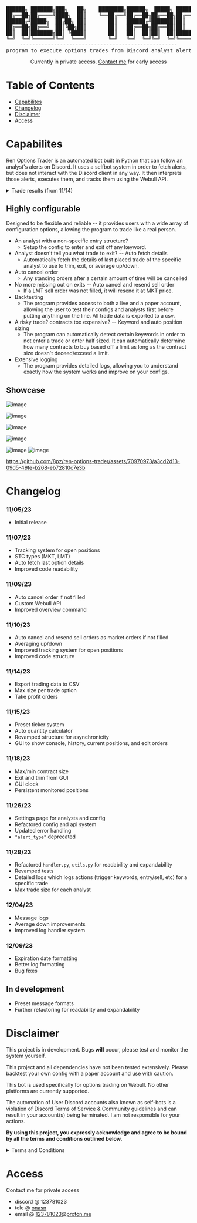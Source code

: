 <div align="center">
<pre>
██████╗ ███████╗███╗   ██╗    ████████╗██████╗  █████╗ ██████╗ ███████╗██████╗ 
██╔══██╗██╔════╝████╗  ██║    ╚══██╔══╝██╔══██╗██╔══██╗██╔══██╗██╔════╝██╔══██╗
██████╔╝█████╗  ██╔██╗ ██║       ██║   ██████╔╝███████║██║  ██║█████╗  ██████╔╝
██╔══██╗██╔══╝  ██║╚██╗██║       ██║   ██╔══██╗██╔══██║██║  ██║██╔══╝  ██╔══██╗
██║  ██║███████╗██║ ╚████║       ██║   ██║  ██║██║  ██║██████╔╝███████╗██║  ██║
╚═╝  ╚═╝╚══════╝╚═╝  ╚═══╝       ╚═╝   ╚═╝  ╚═╝╚═╝  ╚═╝╚═════╝ ╚══════╝╚═╝  ╚═╝
---------------------------------------------------
program to execute options trades from Discord analyst alerts
</pre>

Currently in private access. [Contact me](https://github.com/8pz/ren-options-trader#access) for early access

</div>

# Table of Contents

- [Capabilites](https://github.com/8pz/ren-options-trader#capabilites)
- [Changelog](https://github.com/8pz/ren-options-trader#changelog)
- [Disclaimer](https://github.com/8pz/ren-options-trader#disclaimer)
- [Access](https://github.com/8pz/ren-options-trader#access)

# Capabilites

Ren Options Trader is an automated bot built in Python that can follow an analyst's alerts on Discord. It uses a selfbot system in order to fetch alerts, but does not interact with the Discord client in any way. It then interprets those alerts, executes them, and tracks them using the Webull API. 

<details>
<summary>Trade results (from 11/14)</summary>

<br>

| ID         | Analyst       | Ticker | Strike Price | Expiration | Quantity | Entry Filled Time        | DCA   | Exit Filled Time                                                                                                         | Exit Price               | PNL    |
| ---------- | ------------- | ------ | ------------ | ---------- | -------- | ------------------------ | ----- | ------------------------------------------------------------------------------------------------------------------------ | ------------------------ | ------ |
| 1037703227 | Paper Prophet | TSLA   | 240c         | 11/14      | 4        | 11/14/2023 13:40:44 EST  | 2.9   |                                                                                                                          | 2.22                     | -216   |
| 1042068551 | Paper Prophet | QQQ    | 384p         | 11/14      | 9        | 11/14/2023 14:06:49 EST  | 0.45  |                                                                                                                          | 0.36                     | -9.0   |
| 1042175627 | Bryce         | QQQ    | 385p         | 11/15      | 10       | 11/15/2023 09:31:47 EST  | 0.56  | 11/15/2023 09:33:58 EST                                                                                                  | 0.53                     | -30    |
| 1038453107 | Paper Prophet | NVDA   | 500c         | 11/15      | 1        | 11/15/2023 10:03:54 EST  | 3.2   | 11/15/2023 10:07:30 EST,                                                                                                 | 3.550,                   | 35.0   |
| 1042182659 | Paper Prophet | SPY    | 452c         | 11/15      | 13       | 11/15/2023 10:25:53 EST  | 0.48  | 11/15/2023 10:28:32 EST,                                                                                                 | 0.45,                    | -39.0  |
| 1042182659 | Paper Prophet | SPY    | 452c         | 11/15      | 21       | 11/15/2023 10:30:54 EST  | 0.41  | 11/15/2023 10:51:16 EST,                                                                                                 | 0.58                     | 357    |
| 1042212638 | Paper Prophet | QQQ    | 387c         | 11/15      | 7        | 11/15/2023 10:35:44 EST  | 0.79  | 11/15/2023 10:41:33 EST,11/15/2023 10:46:49 EST,11/15/2023 10:51:16 EST,                                                 | 0.97,0.94,1.22,          | 188.0  |
| 1042213118 | Bryce         | QQQ    | 383p         | 11/16      | 12       | 11/16/2023 09:31:54 EST  | 0.53  | 11/16/2023 09:33:29 EST,Unknown                                                                                          | 0.63,0.51                | 48     |
| 1042173777 | Paper Prophet | SPY    | 450c         | 11/16      | 7        | 11/16/2023 09:54:17 EST  | 0.95  | 11/16/2023 09:56:29 EST                                                                                                  | 1.05                     | 70     |
| 1042231584 | Bryce         | SPX    | 4485p        | 11/16      | 2        | 11/16/2023 10:23:06 EST  | 2.45  | 11/16/2023 10:36:19 EST                                                                                                  | 3.15                     | 140    |
| 1042182124 | Paper Prophet | SPY    | 449c         | 11/16      | 15       | 11/16/2023 13:58:50 EST  | 0.43  | 11/16/2023 14:02:36 EST,                                                                                                 | 0.41,                    | -30.0  |
| 1042286112 | Paper Prophet | SPX    | 4505c        | 11/16      | 3        | 11/16/2023 14:45:23 EST  | 2.2   | 11/16/2023 14:48:26 EST,11/16/2023 14:59:26 EST,                                                                         | 2.75,1.95                | 5.0    |
| 1041712413 | Paper Prophet | TSLA   | 250c         | 11/20      | 7        | 11/20/2023 09:42:18 EST  | 0.94  | 11/20/2023 9:49:23 EST,11/20/2023 9:53:51 EST,                                                                           | 0.98,0.89                | 1      |
| 1042294183 | Bryce         | SPX    | 4535c        | 11/20      | 2        | 11/20/2023 09:48:03 EST  | 2.25  | 11/20/2023 9:53:48 EST,                                                                                                  | 2.70,                    | 90     |
| 1042194345 | Paper Prophet | SPY    | 453c         | 11/20      | 13       | 11/20/2023 12:14:41 EST  | 0.51  | 11/20/2023 12:32:44 EST,                                                                                                 | 0.46,                    | -65.0  |
| 1042230461 | Bryce         | SPX    | 4520p        | 11/21      | 1        | 11/21/2023 09:31:23 EST  | 2.55  | 11/21/2023 09:47:09 EST,                                                                                                 | 2.33,                    | -22.0  |
| 1042198517 | Paper Prophet | SPY    | 453c         | 11/21      | 7        | 11/21/2023 09:39:36 EST  | 1.04  | 11/21/2023 09:46:09 EST,11/21/2023 10:45:01 EST,11/21/2023 10:48:17 EST,11/21/2023 11:01:52 EST,11/21/2023 11:12:21 EST, | 0.83,0.62,0.69,0.7,0.58, | -138.0 |
| 1042231987 | Paper Prophet | SPY    | 452p         | 11/21      | 11       | 11/21/2023 09:48:04 EST  | 0.59  | 11/21/2023 09:53:03 EST,                                                                                                 | 0.54                     | -55    |
| 1042230546 | Paper Prophet | IWM    | 180c         | 11/22      | 23       | 11/21/2023 10:09:33 EST  | 0.26  | 11/21/2023 10:55:55 EST,11/21/2023 11:15:47 EST,                                                                         | 0.29,0.25,               | -11.0  |
| 1042198517 | Paper Prophet | SPY    | 453c         | 11/21      | 9        | 11/21/2023 10:23:36 EST  | 0.78  | 11/21/2023 10:45:01 EST,11/21/2023 10:48:17 EST,11/21/2023 11:01:52 EST,11/21/2023 11:12:21 EST,                         | 0.62,0.69,0.7,0.58,      | -60.0  |
| 1042198517 | Paper Prophet | SPY    | 453c         | 11/21      | 12       | 11/21/2023 10:34:28 EST  | 0.55  | 11/21/2023 10:45:01 EST,11/21/2023 10:48:17 EST,11/21/2023 11:01:52 EST,11/21/2023 11:12:21 EST,                         | 0.62,0.69,0.7,0.58,      | 9.0    |
| 1041716749 | Paper Prophet | XOM    | 105c         | 11/21      | 15       | 11/21/2023 10:51:35 EST  | 0.44  | 11/21/2023 11:04:44 EST,                                                                                                 | 0.56,0.53                | 159.0  |
| 1042198517 | Paper Prophet | SPY    | 453c         | 11/21      | 8        | 11/21/2023 14:14:34 EST  | 0.86  | 11/21/2023 15:02:49 EST,                                                                                                 | 0.89,                    | 12     |
| 1042226466 | Bryce         | SPX    | 4575c        | 11/22      | 3        | 11/22/2023 09:31:42 EST  | 2.45  | 11/22/2023 09:33:21 EST                                                                                                  | 2.95                     | 150    |
| 1042307513 | Bryce         | SPX    | 4580c        | 11/22      | 1        | 11/22/2023 09:39:07 EST  | 2.45  | 11/22/2023 09:39:21 EST                                                                                                  | 3.1                      | 65     |
| 1042185411 | Paper Prophet | TSLA   | 242.50c      | 11/22      | 3        | 11/22/2023 09:49:22 EST  | 1.9   | 11/22/2023 09:53:21 EST                                                                                                  | 1.3                      | -180   |
| 1041694562 | Paper Prophet | TSLA   | 240c         | 11/22      | 6        | 11/22/2023 10:31:23 EST  | 1.14  | 11/22/2023 10:39:40 EST,                                                                                                 | 0.96,                    | -108.0 |
| 1041694562 | Paper Prophet | TSLA   | 240c         | 11/22      | 4        | 11/22/2023 10:50:14 EST  | 0.92  | 11/22/2023 10:53:43 EST,                                                                                                 | 0.68,                    | -96.0  |
| 1041792676 | Paper Prophet | META   | 330p         | 11/27      | 5        | 11/27/2023 14:25:55 EST  | 1.5   | 11/27/2023 14:49:01 EST,                                                                                                 | 1.96,                    | 92.0   |
| 1042300977 | Diesel        | SPX    | 4545p        | 11/28      | 3        | 11/28/2023 13:56:23 EST  | 1.1   | 11/28/2023 13:57:47 EST,11/28/2023 14:08:47 EST,                                                                         | 1.28,1.78                | 104    |
| 1042304792 | Bryce         | SPX    | 4570p        | 11/29      | 3        | 11/29/2023 10:04:03 EST  | 2.45  | 11/29/2023 10:06:30 EST,                                                                                                 | 3.6,                     | 345    |
| 1041793476 | Paper Prophet | BA     | 225c         | 11/29      | 4        | 11/29/2023 12:38:22 EST  | 1.24  | 11/29/2023 13:14:49 EST,11/29/2023 13:21:24 EST,11/29/2023 13:51:25 EST                                                  | 1.51,1.57,1.5            | 116    |
| 1042301429 | Paper Prophet | QQQ    | 391c         | 11/29      | 12       | 11/29/2023 14:10:49 EST  | 0.39  | 11/29/2023 14:12:16 EST,11/29/2023 14:27:28 EST,                                                                         | 0.45,                    | 72     |
| 1041788413 | Paper Prophet | TSLA   | 245c         | 11/30      | 2        | 11/30/2023 12:41:30 EST  | 2.13  | 11/30/2023 13:06:37 EST,                                                                                                 | 1.88,                    | -50.0  |
| 1041849515 | Paper Prophet | TGT    | 135c         | 12/15      | 2        | 11/30/2023 15:43:16 EST  | 1.58  | 12/01/2023 14:17:13 EST,                                                                                                 | 1.8,                     | 44.0   |
| 1042601678 | Bryce         | SPX    | 4585c        | 12/01      | 1        | 12/01/2023 09:34:25 EST  | 1.9   | 12/01/2023 09:37:11 EST,                                                                                                 | 2.15,                    | 25.0   |
| 1042285564 | Bryce         | QQQ    | 389c         | 12/01      | 10       | 12/01/2023 09:51:27 EST  | 0.63  | 12/01/2023 09:54:29 EST,                                                                                                 | 0.66,                    | 30.0   |
| 1041780855 | Paper Prophet | IWM    | 181c         | 12/01      | 12       | 12/01/2023 09:53:58 EST  | 0.33  | 12/01/2023 09:57:37 EST,12/01/2023 10:03:32 EST,12/01/2023 10:55:37 EST,12/01/2023 11:29:25 EST,                         | 0.48,0.64,1.14,2.09,     | 521.0  |
| 1041786985 | Paper Prophet | TSLA   | 240c         | 12/01      | 11       | 12/01/2023 10:11:13 EST  | 0.43  | 12/01/2023 14:17:30 EST,                                                                                                 | 0.30,                    | -143.0 |
| 1041790068 | Paper Prophet | META   | 325c         | 12/01      | 5        | 12/01/2023 10:12:31 EST  | 0.92  | 12/01/2023 10:17:05 EST,                                                                                                 | 0.57,                    | -175.0 |
| 1042223576 | Bryce         | SPX    | 4550p        | 12/04      | 2        | 12/04/2023 10:04:45 EST, | 2.45, | 12/04/2023 10:15:36 EST,                                                                                                 | 2.91                     | 92     |
| 1042463205 | Bryce         | QQQ    | 383p         | 12/04      | 4        | 12/04/2023 10:31:44 EST, | 0.75, | 12/04/2023 10:34:50 EST,12/04/2023 10:35:05 EST,12/04/2023 10:37:39 EST                                                  | 0.91,0.87,0.86           | 56     |
| 1042309118 | Bryce         | SPX    | 4585c        | 12/05      | 2        | 12/05/2023 10:02:00 EST, | 2.15  | 12/05/2023 10:02:45 EST,12/05/2023 10:03:06 EST,                                                                         | 3.15,2.6,                | 145.0  |
| 1042139465 | Bryce         | SPX    | 4600c        | 12/06      | 3        | 12/06/2023 09:39:49 EST, | 2.45  | 12/06/2023 09:41:46 EST,                                                                                                 | 2.65,                    | 60.0   |
| 1042300319 | Bryce         | SPX    | 4570p        | 12/06      | 1        | 12/06/2023 09:45:19 EST, | 3.3   | 12/06/2023 09:46:11 EST,                                                                                                 | 3.35,                    | 5.0    |
| 1042300319 | Bryce         | SPX    | 4570p        | 12/06      | 1        | 12/06/2023 10:22:35 EST, | 3.0   | 12/06/2023 10:24:57 EST,                                                                                                 | 6.05,                    | 305.0  |
| 1042421220 | Bryce         | SPX    | 4585c        | 12/07      | 1        | 12/07/2023 09:31:04 EST, | 3.1   | 12/07/2023 09:31:34 EST,                                                                                                 | 3.4,                     | 30.0   |
| 1042308534 | Bryce         | SPX    | 4590c        | 12/07      | 1        | 12/07/2023 10:18:54 EST, | 2.45  | 12/07/2023 10:20:58 EST,                                                                                                 | 2.93,                    | 48.0   |
| 1042111063 | Paper Prophet | NVDA   | 470c         | 12/07      | 1        | 12/07/2023 10:40:35 EST, | 1.7   | 12/07/2023 10:54:11 EST,                                                                                                 | 1.87,                    | 17.0   |
| 1042046867 | Paper Prophet | WMT    | 155c         | 12/07      | 20       | 12/07/2023 10:48:54 EST, | 0.21  | 12/07/2023 11:15:27 EST,                                                                                                 | 0.15,                    | -120.0 |
| 1042112529 | Paper Prophet | NVDA   | 475c         | 12/08      | 5        | 12/08/2023 09:40:27 EST, | 0.9   | 12/08/2023 09:44:42 EST,12/08/2023 09:45:35 EST,12/08/2023 09:46:29 EST,                                                 | 1.31,1.33,1.12,          | 190.0  |
| 1042050659 | Paper Prophet | NFLX   | 455c         | 12/08      | 4        | 12/08/2023 09:42:59 EST, | 1.2   | 12/08/2023 09:50:21 EST,12/08/2023 09:54:54 EST,                                                                         | 1.41,0.91,               | -16.0  |
| 1042308925 | Bryce         | SPX    | 4605c        | 12/08      | 2        | 12/08/2023 09:46:30 EST, | 2.5   | 12/08/2023 09:50:00 EST,                                                                                                 | 2.83,                    | 66.0   |
| 1042112529 | Paper Prophet | NVDA   | 475c         | 12/08      | 6        | 12/08/2023 09:52:11 EST, | 0.77  | 12/08/2023 09:58:23 EST,12/08/2023 09:59:23 EST                                                                          | 0.87,0.89                | 64     |
| 1042301940 | Bryce         | SPX    | 4565p        | 12/08      | 2        | 12/08/2023 09:54:02 EST, | 2.65  | 12/08/2023 09:57:42 EST,                                                                                                 | 2.78,                    | 26.0   |
| 1042112430 | Bryce         | QQQ    | 390c         | 12/08      | 4        | 12/08/2023 09:59:27 EST, | 0.95  | 12/08/2023 10:00:21 EST,                                                                                                 | 1.42,                    | 188.0  |
| 1042112529 | Paper Prophet | NVDA   | 475c         | 12/08      | 4        | 12/08/2023 12:23:26 EST, | 1.2   | 12/08/2023 12:55:02 EST,12/08/2023 13:31:49 EST,                                                                         | 1.35,1.24,               | 38.0   |
| 1041085430 | Paper Prophet | NFLX   | 465c         | 12/15      | 1        | 12/08/2023 15:55:01 EST, | 2.23  | 12/11/2023 09:30:14 EST,                                                                                                 | 4.08,                    | 185.0  |
| 1042517708 | Bryce         | QQQ    | 393c         | 12/11      | 11       | 12/11/2023 09:32:39 EST, | 0.63  | 12/11/2023 09:33:29 EST,12/11/2023 09:33:55 EST,                                                                         | 0.77,0.83,               | 184.0  |
| 1042517464 | Bryce         | QQQ    | 391p         | 12/11      | 10       | 12/11/2023 09:36:06 EST, | 0.62  | 12/11/2023 09:37:27 EST,                                                                                                 | 0.4,                     | -220.0 |
| 1042474660 | Bryce         | SPX    | 4615c        | 12/11      | 2        | 12/11/2023 09:38:31 EST, | 2.95  | 12/11/2023 09:40:02 EST,                                                                                                 | 3.25,                    | 60.0   |
| 1042478824 | Bryce         | SPX    | 4595p        | 12/12      | 1        | 12/12/2023 09:31:56 EST, | 2.75  | 12/12/2023 09:32:45 EST,                                                                                                 | 2.85,                    | 10.0   |
| 1038696791 | Paper Prophet | META   | 330c         | 12/12      | 1        | 12/12/2023 09:45:15 EST, | 2.55  | 12/12/2023 09:48:42 EST,                                                                                                 | 3.03,                    | 48.0   |
| 1039957282 | Paper Prophet | COIN   | 150c         | 12/12      | 4        | 12/12/2023 09:49:53 EST, | 1.05  | 12/12/2023 09:54:11 EST,12/12/2023 10:09:18 EST,                                                                         | 1.13,1.48,               | 102.0  |
| 1042521578 | Bryce         | QQQ    | 395p         | 12/12      | 7        | 12/12/2023 09:54:36 EST, | 0.95  | 12/12/2023 10:03:28 EST,                                                                                                 | 0.61,                    | -238.0 |
| 1042504050 | Bryce         | SPX    | 4635c        | 12/12      | 2        | 12/12/2023 10:34:51 EST, | 2.33  | 12/12/2023 10:36:56 EST,12/12/2023 10:38:01 EST,                                                                         | 2.68,2.98,               | 100.0  |
| 1042521822 | Bryce         | QQQ    | 397p         | 12/12      | 9        | 12/12/2023 11:08:49 EST, | 0.77  | 12/12/2023 11:12:37 EST,12/12/2023 11:12:56 EST,                                                                         | 0.87,0.86,               | 85.0   |
| 1042421898 | Bryce         | SPX    | 4620p        | 12/12      | 2        | 12/12/2023 11:17:08 EST, | 3.34  | 12/12/2023 11:23:54 EST,                                                                                                 | 2.53,                    | -162.0 |
| 1042504050 | Bryce         | SPX    | 4635c        | 12/12      | 1        | 12/12/2023 11:34:11 EST, | 2.85  | 12/12/2023 11:38:29 EST,                                                                                                 | 3.15,                    | 30.0   |
| 1041465351 | Paper Prophet | META   | 335c         | 12/12      | 2        | 12/12/2023 13:02:55 EST, | 2.15  | 12/12/2023 13:53:52 EST,12/12/2023 15:03:50 EST,                                                                         | 2.34,2.86,               | 90.0   |
| 1039358839 | Paper Prophet | AMZN   | 150c         | 12/15      | 8        | 12/12/2023 15:51:49 EST, | 0.56  | 12/13/2023 09:31:50 EST,                                                                                                 | 1.04,                    | 384.0  |
| 1042479600 | Bryce         | SPX    | 4615p        | 12/13      | 1        | 12/13/2023 09:32:32 EST, | 2.69  | 12/13/2023 09:34:47 EST,                                                                                                 | 2.05,                    | -64.0  |
| 1042475688 | Bryce         | SPX    | 4680c        | 12/13      | 2        | 12/13/2023 09:37:07 EST, | 2.4   | 12/13/2023 09:44:01 EST,                                                                                                 | 2.03,                    | -74.0  |
| 1042479600 | Bryce         | SPX    | 4615p        | 12/13      | 1        | 12/13/2023 09:44:56 EST, | 2.55  | 12/13/2023 09:51:43 EST,                                                                                                 | 2.55,                    | 0.0    |
| 1038650383 | Paper Prophet | NFLX   | 470c         | 12/13      | 1        | 12/13/2023 09:58:15 EST, | 2.94  | 12/13/2023 10:09:44 EST,                                                                                                 | 3.45,                    | 51.0   |
| 1038671298 | Paper Prophet | NVDA   | 500c         | 12/13      | 4        | 12/13/2023 09:59:46 EST, | 1.14  | 12/13/2023 10:00:50 EST,                                                                                                 | 1.22,                    | 32.0   |
| 1042475688 | Bryce         | SPX    | 4680c        | 12/13      | 2        | 12/13/2023 10:06:56 EST, | 2.35  | 12/13/2023 10:11:16 EST,12/13/2023 10:13:13 EST,                                                                         | 2.55,2.53,               | 38.0   |
| 1039957282 | Paper Prophet | COIN   | 150c         | 12/13      | 5        | 12/13/2023 10:12:42 EST, | 0.92  | 12/13/2023 11:22:32 EST,12/13/2023 14:20:18 EST,                                                                         | 1.12,1.31,               | 157.0  |
| 1038699651 | Paper Prophet | META   | 340c         | 12/13      | 2        | 12/13/2023 10:19:24 EST, | 2.01  | 12/13/2023 11:08:08 EST,                                                                                                 | 1.66,                    | -70.0  |
| 1038671298 | Paper Prophet | NVDA   | 500c         | 12/13      | 4        | 12/13/2023 11:08:57 EST, | 1.15  | 12/13/2023 11:23:34 EST,                                                                                                 | 0.96,                    | -76.0  |
| 1036719131 | Paper Prophet | TSLA   | 235c         | 12/13      | 2        | 12/13/2023 11:31:27 EST, | 1.91  | 12/13/2023 11:54:47 EST,                                                                                                 | 1.96,                    | 10.0   |
|            |
</details>

## Highly configurable

Designed to be flexible and reliable -- it provides users with a wide array of configuration options, allowing the program to trade like a real person. 

- An analyst with a non-specific entry structure?
   - Setup the config to enter and exit off any keyword.
- Analyst doesn't tell you what trade to exit? -- Auto fetch details 
   - Automatically fetch the details of last placed trade of the specific analyst to use to trim, exit, or average up/down.
- Auto cancel order
   - Any standing orders after a certain amount of time will be cancelled
- No more missing out on exits -- Auto cancel and resend sell order
   - If a LMT sell order was not filled, it will resend it at MKT price.
- Backtesting
   - The program provides access to both a live and a paper account, allowing the user to test their configs and analysts first before putting anything on the line. All trade data is exported to a csv.
- A risky trade? contracts too expensive? -- Keyword and auto position sizing
   - The program can automatically detect certain keywords in order to not enter a trade or enter half sized. It can automatically determine how many contracts to buy based off a limit as long as the contract size doesn't deceed/exceed a limit.
- Extensive logging
   - The program provides detailed logs, allowing you to understand exactly how the system works and improve on your configs.
 
## Showcase

![image](https://github.com/8pz/ren-options-trader/assets/70970973/6369fc0a-ed56-4752-9aac-43ae95772adf)

![image](https://github.com/8pz/ren-options-trader/assets/70970973/dd562cf0-4c1a-4982-b723-c4adf2ba5827)

![image](https://github.com/8pz/ren-options-trader/assets/70970973/799c3e59-2c04-4179-a45e-696f19255051)

![image](https://github.com/8pz/ren-options-trader/assets/70970973/99305cca-00dd-46ac-a0ba-4c48f1715c0a)

![image](https://github.com/8pz/ren-options-trader/assets/70970973/a2427681-26a4-405b-8572-5ba73ed35a26)
![image](https://github.com/8pz/ren-options-trader/assets/70970973/d0972d1b-2418-41f4-8baf-c7070f66c8ef)

https://github.com/8pz/ren-options-trader/assets/70970973/a3cd2d13-09d5-49fe-b268-eb72810c7e3b

# Changelog

### 11/05/23

- Initial release

### 11/07/23

- Tracking system for open positions
- STC types (MKT, LMT)
- Auto fetch last option details
- Improved code readability

### 11/09/23

- Auto cancel order if not filled
- Custom Webull API
- Improved overview command

### 11/10/23

- Auto cancel and resend sell orders as market orders if not filled
- Averaging up/down
- Improved tracking system for open positions
- Improved code structure

### 11/14/23

- Export trading data to CSV
- Max size per trade option
- Take profit orders

### 11/15/23

- Preset ticker system
- Auto quantity calculator
- Revamped structure for asynchronicity
- GUI to show console, history, current positions, and edit orders

### 11/18/23

- Max/min contract size
- Exit and trim from GUI
- GUI clock
- Persistent monitored positions

### 11/26/23

- Settings page for analysts and config
- Refactored config and api system
- Updated error handling
- ```"alert_type"``` deprecated

### 11/29/23

- Refactored `handler.py`, `utils.py` for readability and expandability
- Revamped tests
- Detailed logs which logs actions (trigger keywords, entry/sell, etc) for a specific trade
- Max trade size for each analyst

### 12/04/23

- Message logs
- Average down improvements
- Improved log handler system

### 12/09/23

- Expiration date formatting
- Better log formatting
- Bug fixes

## In development

- Preset message formats
- Further refactoring for readability and expandability

# Disclaimer

This project is in development. Bugs **will** occur, please test and monitor the system yourself.

This project and all dependencies have not been tested extensively. Please backtest your own config with a paper account and use with caution.

This bot is used specifically for options trading on Webull. No other platforms are currently supported.

The automation of User Discord accounts also known as self-bots is a violation of Discord Terms of Service & Community guidelines and can result in your account(s) being terminated. I am not responsible for your actions.

**By using this project, you expressly acknowledge and agree to be bound by all the terms and conditions outlined below.**

<details>
<summary>Terms and Conditions</summary>

<br>

1. Not Investment Advice:
   This project and the alerts it tracks do not provide financial or investment advice. Users are solely responsible for their trading decisions, and should not rely on this program for investment guidance.

2. No Guarantees:
   Trading involves risks, and there are no guarantees of success. Past performance is not indicative of future results. Users should be aware of the inherent risks associated with trading.

3. Not Responsible for Losses:
   The creators and contributors of this project are not liable for any financial losses incurred by users due to their trading activities. Users use the program at their own risk.

4. Use at Your Own Risk:
   Users are encouraged to use this project at their own risk and with caution. It is recommended to seek professional financial advice before making any investment decisions.

5. No Endorsement of Alerts:
   This project does not endorse or validate the alerts it tracks. It is a tool for tracking and automation purposes only.

6. Disclaimer of Accuracy:
   The information provided by this project may not always be accurate or up-to-date. Users should verify and cross-check the information independently.

7. No Legal or Regulatory Compliance:
   This project does not offer legal or regulatory compliance services. Users are responsible for complying with all applicable laws and regulations.

</details>

# Access

Contact me for private access

- discord @ 123781023
- tele @ [onasn](https://t.me/onasn)
- email @ 123781023@proton.me

